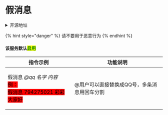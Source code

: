 # 假消息

<details>

<summary>开源地址</summary>

[https://github.com/pcrbot/fake\_message](https://github.com/pcrbot/fake\_message)

</details>

{% hint style="danger" %}
请不要用于恶意行为
{% endhint %}

#### 该服务默认<mark style="color:green;">启用</mark>

| 指令示例                                                                                                                                                                         | 功能说明                    |
| ---------------------------------------------------------------------------------------------------------------------------------------------------------------------------- | ----------------------- |
| <p>假消息 <em>@qq</em> <em>名字</em> <em>内容</em><br><em></em><mark style="background-color:red;">例：</mark><br><mark style="background-color:red;">假消息 794275021 彩彩 大家好</mark></p> | @用户可以直接替换成QQ号，多条消息用回车分割 |
